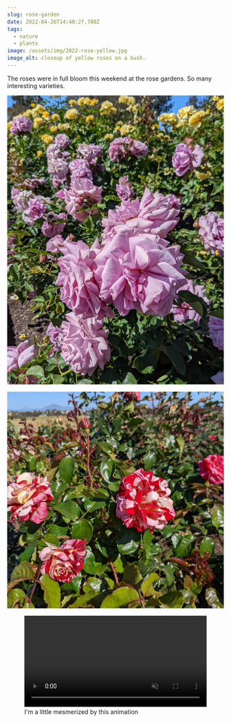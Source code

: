 ```yaml
---
slug: rose-garden
date: 2022-04-26T14:40:27.788Z
tags:
  - nature
  - plants
image: /assets/img/2022-rose-yellow.jpg
image_alt: closeup of yellow roses on a bush.
---
```

The roses were in full bloom this weekend at the rose gardens. So many interesting varieties.

![light purple rose bushes with yellow roses behind.](/assets/img/2022-rose-love-song.jpg "Loved these “Love Song“ roses")

![Roses on bush with petals mixing red and white stripes.](/assets/img/2022-rose-rock-n-roll.jpg "“Rock-n-roll“ roses")

<figure>
    <video autoplay loop muted width="100%" style="max-width: 768px; max-height: 100vh;" alt="Red roses on a bush swaying in the wind.">
        <source type="video/mp4" src="/assets/img/2022-rose-in-wind.mp4">
    </video>
    <figcaption>I'm a little mesmerized by this animation</figcaption>
</figure>
